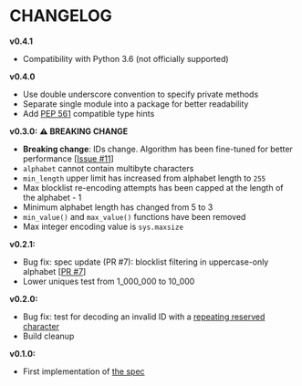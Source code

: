 # CHANGELOG

**v0.4.1**
- Compatibility with Python 3.6 (not officially supported)

**v0.4.0**
- Use double underscore convention to specify private methods
- Separate single module into a package for better readability
- Add [PEP 561](https://peps.python.org/pep-0561/) compatible type hints

**v0.3.0:** **⚠️ BREAKING CHANGE**
- **Breaking change**: IDs change. Algorithm has been fine-tuned for better performance [[Issue #11](https://github.com/sqids/sqids-spec/issues/11)]
- `alphabet` cannot contain multibyte characters
- `min_length` upper limit has increased from alphabet length to `255`
- Max blocklist re-encoding attempts has been capped at the length of the alphabet - 1
- Minimum alphabet length has changed from 5 to 3
- `min_value()` and `max_value()` functions have been removed
- Max integer encoding value is `sys.maxsize`

**v0.2.1:**
- Bug fix: spec update (PR #7): blocklist filtering in uppercase-only alphabet [[PR #7](https://github.com/sqids/sqids-spec/pull/7)]
- Lower uniques test from 1_000_000 to 10_000

**v0.2.0:**
- Bug fix: test for decoding an invalid ID with a [repeating reserved character](https://github.com/sqids/sqids-spec/commit/f52b57836b0463097018f984f853b284e50a5ce4)
- Build cleanup

**v0.1.0:**
- First implementation of [the spec](https://github.com/sqids/sqids-spec)
